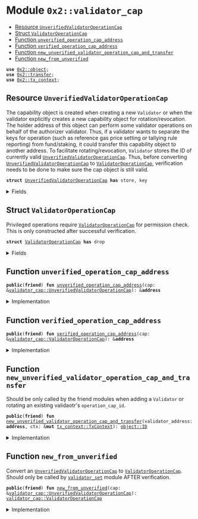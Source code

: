 
<a name="0x2_validator_cap"></a>

# Module `0x2::validator_cap`



-  [Resource `UnverifiedValidatorOperationCap`](#0x2_validator_cap_UnverifiedValidatorOperationCap)
-  [Struct `ValidatorOperationCap`](#0x2_validator_cap_ValidatorOperationCap)
-  [Function `unverified_operation_cap_address`](#0x2_validator_cap_unverified_operation_cap_address)
-  [Function `verified_operation_cap_address`](#0x2_validator_cap_verified_operation_cap_address)
-  [Function `new_unverified_validator_operation_cap_and_transfer`](#0x2_validator_cap_new_unverified_validator_operation_cap_and_transfer)
-  [Function `new_from_unverified`](#0x2_validator_cap_new_from_unverified)


<pre><code><b>use</b> <a href="object.md#0x2_object">0x2::object</a>;
<b>use</b> <a href="transfer.md#0x2_transfer">0x2::transfer</a>;
<b>use</b> <a href="tx_context.md#0x2_tx_context">0x2::tx_context</a>;
</code></pre>



<a name="0x2_validator_cap_UnverifiedValidatorOperationCap"></a>

## Resource `UnverifiedValidatorOperationCap`

The capability object is created when creating a new <code>Validator</code> or when the
validator explicitly creates a new capability object for rotation/revocation.
The holder address of this object can perform some validator operations on behalf of
the authorizer validator. Thus, if a validator wants to separate the keys for operation
(such as reference gas price setting or tallying rule reporting) from fund/staking, it
could transfer this capability object to another address.
To facilitate rotating/revocation, <code>Validator</code> stores the ID of currently valid
<code><a href="validator_cap.md#0x2_validator_cap_UnverifiedValidatorOperationCap">UnverifiedValidatorOperationCap</a></code>. Thus, before converting <code><a href="validator_cap.md#0x2_validator_cap_UnverifiedValidatorOperationCap">UnverifiedValidatorOperationCap</a></code>
to <code><a href="validator_cap.md#0x2_validator_cap_ValidatorOperationCap">ValidatorOperationCap</a></code>, verification needs to be done to make sure
the cap object is still valid.


<pre><code><b>struct</b> <a href="validator_cap.md#0x2_validator_cap_UnverifiedValidatorOperationCap">UnverifiedValidatorOperationCap</a> <b>has</b> store, key
</code></pre>



<details>
<summary>Fields</summary>


<dl>
<dt>
<code>id: <a href="object.md#0x2_object_UID">object::UID</a></code>
</dt>
<dd>

</dd>
<dt>
<code>authorizer_validator_address: <b>address</b></code>
</dt>
<dd>

</dd>
</dl>


</details>

<a name="0x2_validator_cap_ValidatorOperationCap"></a>

## Struct `ValidatorOperationCap`

Privileged operations require <code><a href="validator_cap.md#0x2_validator_cap_ValidatorOperationCap">ValidatorOperationCap</a></code> for permission check.
This is only constructed after successful verification.


<pre><code><b>struct</b> <a href="validator_cap.md#0x2_validator_cap_ValidatorOperationCap">ValidatorOperationCap</a> <b>has</b> drop
</code></pre>



<details>
<summary>Fields</summary>


<dl>
<dt>
<code>authorizer_validator_address: <b>address</b></code>
</dt>
<dd>

</dd>
</dl>


</details>

<a name="0x2_validator_cap_unverified_operation_cap_address"></a>

## Function `unverified_operation_cap_address`



<pre><code><b>public</b>(<b>friend</b>) <b>fun</b> <a href="validator_cap.md#0x2_validator_cap_unverified_operation_cap_address">unverified_operation_cap_address</a>(cap: &<a href="validator_cap.md#0x2_validator_cap_UnverifiedValidatorOperationCap">validator_cap::UnverifiedValidatorOperationCap</a>): &<b>address</b>
</code></pre>



<details>
<summary>Implementation</summary>


<pre><code><b>public</b>(<b>friend</b>) <b>fun</b> <a href="validator_cap.md#0x2_validator_cap_unverified_operation_cap_address">unverified_operation_cap_address</a>(cap: &<a href="validator_cap.md#0x2_validator_cap_UnverifiedValidatorOperationCap">UnverifiedValidatorOperationCap</a>): &<b>address</b> {
    &cap.authorizer_validator_address
}
</code></pre>



</details>

<a name="0x2_validator_cap_verified_operation_cap_address"></a>

## Function `verified_operation_cap_address`



<pre><code><b>public</b>(<b>friend</b>) <b>fun</b> <a href="validator_cap.md#0x2_validator_cap_verified_operation_cap_address">verified_operation_cap_address</a>(cap: &<a href="validator_cap.md#0x2_validator_cap_ValidatorOperationCap">validator_cap::ValidatorOperationCap</a>): &<b>address</b>
</code></pre>



<details>
<summary>Implementation</summary>


<pre><code><b>public</b>(<b>friend</b>) <b>fun</b> <a href="validator_cap.md#0x2_validator_cap_verified_operation_cap_address">verified_operation_cap_address</a>(cap: &<a href="validator_cap.md#0x2_validator_cap_ValidatorOperationCap">ValidatorOperationCap</a>): &<b>address</b> {
    &cap.authorizer_validator_address
}
</code></pre>



</details>

<a name="0x2_validator_cap_new_unverified_validator_operation_cap_and_transfer"></a>

## Function `new_unverified_validator_operation_cap_and_transfer`

Should be only called by the friend modules when adding a <code>Validator</code>
or rotating an existing validaotr's <code>operation_cap_id</code>.


<pre><code><b>public</b>(<b>friend</b>) <b>fun</b> <a href="validator_cap.md#0x2_validator_cap_new_unverified_validator_operation_cap_and_transfer">new_unverified_validator_operation_cap_and_transfer</a>(validator_address: <b>address</b>, ctx: &<b>mut</b> <a href="tx_context.md#0x2_tx_context_TxContext">tx_context::TxContext</a>): <a href="object.md#0x2_object_ID">object::ID</a>
</code></pre>



<details>
<summary>Implementation</summary>


<pre><code><b>public</b>(<b>friend</b>) <b>fun</b> <a href="validator_cap.md#0x2_validator_cap_new_unverified_validator_operation_cap_and_transfer">new_unverified_validator_operation_cap_and_transfer</a>(
    validator_address: <b>address</b>,
    ctx: &<b>mut</b> TxContext,
): ID {
    // TODO: <b>update</b> all tests <b>to</b> <b>use</b> @0x0 <b>to</b> create validators so we can
    // enforce the <b>assert</b> below.
    // This function needs <b>to</b> be called only by the <a href="validator.md#0x2_validator">validator</a> itself, <b>except</b>
    // 1. in <a href="genesis.md#0x2_genesis">genesis</a> <b>where</b> all valdiators are created by @0x0
    // 2. in tests <b>where</b> @0x0 could be used <b>to</b> simplify the setup
    // <b>let</b> sender_address = <a href="tx_context.md#0x2_tx_context_sender">tx_context::sender</a>(ctx);
    // <b>assert</b>!(sender_address == @0x0 || sender_address == validator_address, 0);

    <b>let</b> operation_cap = <a href="validator_cap.md#0x2_validator_cap_UnverifiedValidatorOperationCap">UnverifiedValidatorOperationCap</a> {
        id: <a href="object.md#0x2_object_new">object::new</a>(ctx),
        authorizer_validator_address: validator_address,
    };
    <b>let</b> operation_cap_id = <a href="object.md#0x2_object_id">object::id</a>(&operation_cap);
    <a href="transfer.md#0x2_transfer_public_transfer">transfer::public_transfer</a>(operation_cap, validator_address);
    operation_cap_id
}
</code></pre>



</details>

<a name="0x2_validator_cap_new_from_unverified"></a>

## Function `new_from_unverified`

Convert an <code><a href="validator_cap.md#0x2_validator_cap_UnverifiedValidatorOperationCap">UnverifiedValidatorOperationCap</a></code> to <code><a href="validator_cap.md#0x2_validator_cap_ValidatorOperationCap">ValidatorOperationCap</a></code>.
Should only be called by <code><a href="validator_set.md#0x2_validator_set">validator_set</a></code> module AFTER verification.


<pre><code><b>public</b>(<b>friend</b>) <b>fun</b> <a href="validator_cap.md#0x2_validator_cap_new_from_unverified">new_from_unverified</a>(cap: &<a href="validator_cap.md#0x2_validator_cap_UnverifiedValidatorOperationCap">validator_cap::UnverifiedValidatorOperationCap</a>): <a href="validator_cap.md#0x2_validator_cap_ValidatorOperationCap">validator_cap::ValidatorOperationCap</a>
</code></pre>



<details>
<summary>Implementation</summary>


<pre><code><b>public</b>(<b>friend</b>) <b>fun</b> <a href="validator_cap.md#0x2_validator_cap_new_from_unverified">new_from_unverified</a>(
    cap: &<a href="validator_cap.md#0x2_validator_cap_UnverifiedValidatorOperationCap">UnverifiedValidatorOperationCap</a>,
): <a href="validator_cap.md#0x2_validator_cap_ValidatorOperationCap">ValidatorOperationCap</a> {
    <a href="validator_cap.md#0x2_validator_cap_ValidatorOperationCap">ValidatorOperationCap</a> {
        authorizer_validator_address: cap.authorizer_validator_address
    }
}
</code></pre>



</details>

